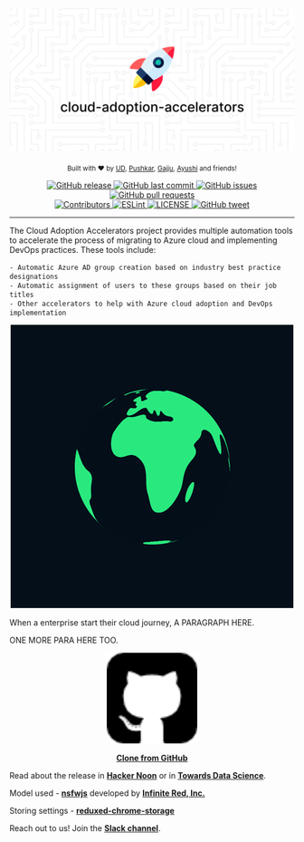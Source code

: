 ![](./data/images/cloud-adoption-accelerators.svg)

<p align="center">
  <sub>
    Built with ❤︎ by
    <a href="https://github.com/upendrajangir">UD</a>, 
    <a href="https://github.com/pushkar-celebal">Pushkar</a>,
    <a href="https://github.com/prince1409">Gajju</a>,
    <a href="https://github.com/ayushib419">Ayushi</a>
    and friends!
  </sub>
</p>

<p align="center">
  <a href="https://github.com/cloud-adoption-accelerators/cloud-adoption-accelerators/releases/" target="_blank">
    <img alt="GitHub release" src="https://img.shields.io/github/v/release/upendrajangir/cloud-adoption-accelerators?include_prereleases&style=flat-square">
  </a>

  <a href="https://github.com/upendrajangir/cloud-adoption-accelerators/commits/master" target="_blank">
    <img src="https://img.shields.io/github/last-commit/upendrajangir/cloud-adoption-accelerators?style=flat-square" alt="GitHub last commit">
  </a>

  <a href="https://github.com/upendrajangir/cloud-adoption-accelerators/issues" target="_blank">
    <img src="https://img.shields.io/github/issues/upendrajangir/cloud-adoption-accelerators?style=flat-square&color=red" alt="GitHub issues">
  </a>

  <a href="https://github.com/upendrajangir/cloud-adoption-accelerators/pulls" target="_blank">
    <img src="https://img.shields.io/github/issues-pr/upendrajangir/cloud-adoption-accelerators?style=flat-square&color=blue" alt="GitHub pull requests">
  </a>

  </br>

  <a href="https://github.com/upendrajangir/cloud-adoption-accelerators#contribute" target="_blank">
    <img alt="Contributors" src="https://img.shields.io/badge/all_contributors-3-orange.svg?style=flat-square">
  </a>

  <a href="https://standardjs.com" target="_blank">
    <img alt="ESLint" src="https://img.shields.io/badge/code_style-PEP8-blue.svg?style=flat-square">
  </a>

  <a href="https://github.com/cloud-adoption-accelerators/cloud-adoption-accelerators/blob/master/LICENSE" target="_blank">
    <img alt="LICENSE" src="https://img.shields.io/github/license/upendrajangir/cloud-adoption-accelerators?style=flat-square&color=yellow">
  <a/>

  <a href="https://twitter.me/upendrajangir9" target="_blank">
    <img src="https://img.shields.io/twitter/url?style=flat-square&logo=twitter&url=https://ctt.ac/4e4Jt" alt="GitHub tweet">
  </a>
</p>
<hr>

The Cloud Adoption Accelerators project provides multiple automation tools to accelerate the process of migrating to Azure cloud and implementing DevOps practices. These tools include:

    - Automatic Azure AD group creation based on industry best practice designations
    - Automatic assignment of users to these groups based on their job titles
    - Other accelerators to help with Azure cloud adoption and DevOps implementation

<p align="center">
  <img alt="GitHub release" src="./data/images/rocket-around-earth.gif">
</p>

When a enterprise start their cloud journey, A PARAGRAPH HERE.

ONE MORE PARA HERE TOO.
</br>

<p align="center">
  <a href="https://https://github.com/upendrajangir/cloud-adoption-accelerators.git" target="_blank">
    <img src="./data/images/github.png" alt="Download now" width="160">
  </a>
</p>

<p align="center">
<a href="https://https://github.com/upendrajangir/cloud-adoption-accelerators.git" target="_blank"><strong>Clone from GitHub</strong></a>
</p>

Read about the release in [**Hacker Noon**](https://hackernoon.com/cloud-adoption-accelerators-introduction-building-a-safer-internet-using-ai-jq1e3u2f) or in [**Towards Data Science**](https://towardsdatascience.com/building-a-safer-internet-for-everyone-using-ai-175df5e02cee).

Model used - [**nsfwjs**](https://github.com/infinitered/nsfwjs) developed by [**Infinite Red, Inc.**](https://github.com/infinitered)

Storing settings - [**reduxed-chrome-storage**](https://github.com/hindmost/reduxed-chrome-storage)

Reach out to us! Join the [**Slack channel**](https://join.slack.com/t/nsfwfilter/shared_invite/zt-gt1lgdiv-K2VR~UVUxwaTPWCLSmDiug).

